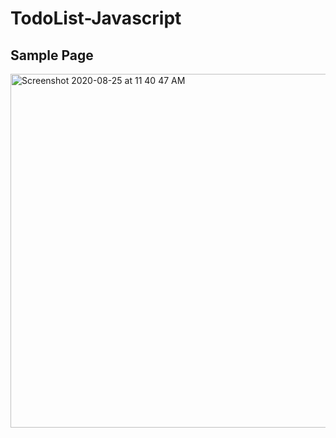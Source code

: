 # TodoList-Javascript

Sample Page
----------

<img width="566" alt="Screenshot 2020-08-25 at 11 40 47 AM" src="https://user-images.githubusercontent.com/67738368/91129580-e0a4d280-e6c7-11ea-82ab-9d893477e1aa.png">
